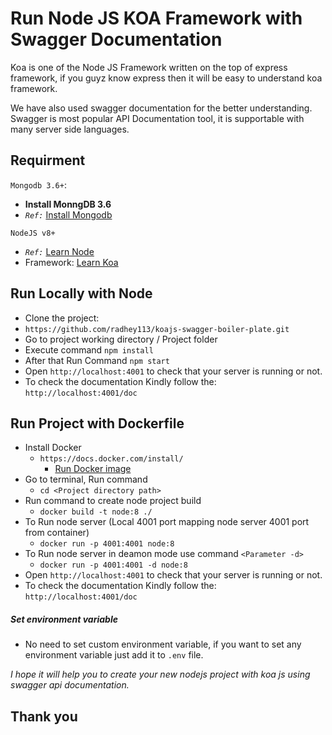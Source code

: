 # Run Node JS KOA Framework with Swagger Documentation

Koa is one of the Node JS Framework written on the top of express framework, if you guyz know express then it will be easy to understand koa framework.

We have also used swagger documentation for the better understanding. Swagger is most popular API Documentation tool, it is supportable with many server side languages.

## Requirment
 `Mongodb 3.6+`:
+ **Install MonngDB 3.6**
+ *` Ref: `* [Install Mongodb](https://docs.mongodb.com/manual/installation/)

`NodeJS v8+`
+ *`Ref:`* [Learn Node](http://nodejs.org)
+ Framework: [Learn Koa](https://koajs.com/)

## Run Locally with Node
+ Clone the project:
+   ```https://github.com/radhey113/koajs-swagger-boiler-plate.git```
+ Go to project working directory / Project folder
+ Execute command   `npm install`
+ After that Run Command `npm start`
+ Open `http://localhost:4001` to check that your server is running or not.
+ To check the documentation Kindly follow the: `http://localhost:4001/doc`


## Run Project with Dockerfile
+ Install Docker
  + `https://docs.docker.com/install/`
      + [Run Docker image](https://medium.com/@radheyg11/docker-with-node-e6cf77cfd21f)
+ Go to terminal, Run command
  + `cd <Project directory path>`
+ Run command to create node project build
  + `docker build -t node:8 ./`
+ To Run node server (Local 4001 port mapping node server 4001 port from container)
  + `docker run -p 4001:4001 node:8`
+ To Run node server in deamon mode use command `<Parameter -d>`
  + `docker run -p 4001:4001 -d node:8`
+ Open `http://localhost:4001` to check that your server is running or not.
+ To check the documentation Kindly follow the: `http://localhost:4001/doc`

##### Set environment variable
- No need to set custom environment variable, if you want to set any environment variable just add it to `.env` file.

*I hope it will help you to create your new nodejs project with koa js using swagger api documentation.*
## Thank you
